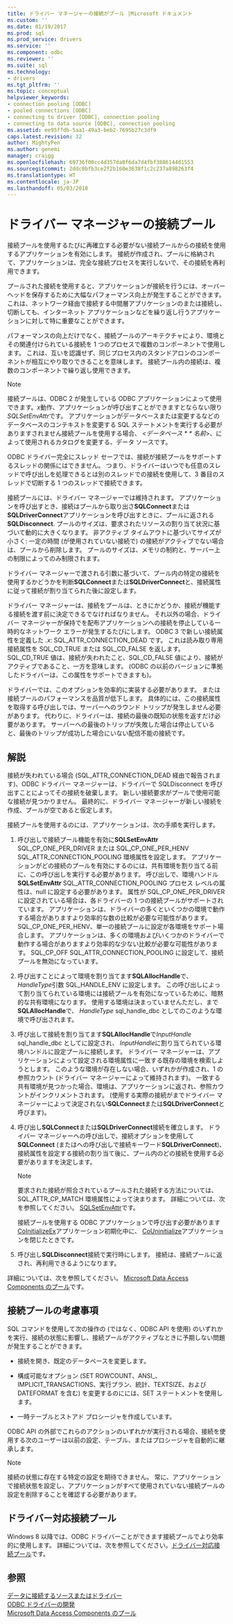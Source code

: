 ```yaml
---
title: ドライバー マネージャーの接続がプール |Microsoft ドキュメント
ms.custom: ''
ms.date: 01/19/2017
ms.prod: sql
ms.prod_service: drivers
ms.service: ''
ms.component: odbc
ms.reviewer: ''
ms.suite: sql
ms.technology:
- drivers
ms.tgt_pltfrm: ''
ms.topic: conceptual
helpviewer_keywords:
- connection pooling [ODBC]
- pooled connections [ODBC]
- connecting to driver [ODBC], connection pooling
- connecting to data source [ODBC], connection pooling
ms.assetid: ee95ffdb-5aa1-49a3-beb2-7695b27c3df9
caps.latest.revision: 32
author: MightyPen
ms.author: genemi
manager: craigg
ms.openlocfilehash: 69736f00cc4d357da0f6da7d4fbf3886144d1553
ms.sourcegitcommit: 2ddc0bfb3ce2f2b160e3638f1c2c237a898263f4
ms.translationtype: HT
ms.contentlocale: ja-JP
ms.lasthandoff: 05/03/2018
---
```

# <a name="driver-manager-connection-pooling"></a>ドライバー マネージャーの接続プール
接続プールを使用するたびに再確立する必要がない接続プールからの接続を使用するアプリケーションを有効にします。 接続が作成され、プールに格納されて、アプリケーションは、完全な接続プロセスを実行しないで、その接続を再利用できます。  
  
 プールされた接続を使用すると、アプリケーションが接続を行うには、オーバーヘッドを保存するために大幅なパフォーマンス向上が発生することができます。 これは、ネットワーク経由で接続する中間層アプリケーションのまたは接続し、切断しても、インターネット アプリケーションなどを繰り返し行うアプリケーションに対して特に重要なことができます。  
  
 パフォーマンスの向上だけでなく、接続プールのアーキテクチャにより、環境とその関連付けられている接続を 1 つのプロセスで複数のコンポーネントで使用します。 これは、互いを認識せず、同じプロセス内のスタンドアロンのコンポーネントが相互にやり取りできることを意味します。 接続プール内の接続は、複数のコンポーネントで繰り返し使用できます。  
  
> [!NOTE]  
>  接続プールは、ODBC 2 が発生している ODBC アプリケーションによって使用できます。*x*動作、アプリケーションが呼び出すことができますとならない限り*SQLSetEnvAttr*です。 アプリケーションがデータベースまたは変更するなどのデータベースのコンテキストを変更する SQL ステートメントを実行する必要がありますされません接続プールを使用する場合、 \<*データベース * * 名前*>、によって使用されるカタログを変更する、データ ソースです。  
  
 ODBC ドライバー完全にスレッド セーフでは、接続が接続プールをサポートするスレッドの関係にはできません。 つまり、ドライバーはいつでも任意のスレッドで呼び出しを処理できるとは別のスレッドでの接続を使用して、3 番目のスレッドで切断する 1 つのスレッドで接続できます。  
  
 接続プールには、ドライバー マネージャーでは維持されます。 アプリケーションを呼び出すとき、接続はプールから取り出さ**SQLConnect**または**SQLDriverConnect**アプリケーションを呼び出すときに、プールに返される**SQLDisconnect**. プールのサイズは、要求されたリソースの割り当て状況に基づいて動的に大きくなります。 非アクティブ タイムアウトに基づいてサイズが小さく: 一定の時間 (が使用されていない接続で) の接続がアクティブでない場合は、プールから削除します。 プールのサイズは、メモリの制約と、サーバー上の制限によってのみ制限されます。  
  
 ドライバー マネージャーで渡される引数に基づいて、プール内の特定の接続を使用するかどうかを判断**SQLConnect**または**SQLDriverConnect**と、接続属性に従って接続が割り当てられた後に設定します。  
  
 ドライバー マネージャーは、接続をプールは、ときにかどうか、接続が機能する接続を渡す前に決定できるでなければなりません。 それ以外の場合、ドライバー マネージャーが保持でを配布アプリケーションへの接続を停止している一時的なネットワーク エラーが発生するたびにします。 ODBC 3 で新しい接続属性を定義した *.x*: SQL_ATTR_CONNECTION_DEAD です。 これは読み取り専用接続属性を SQL_CD_TRUE または SQL_CD_FALSE を返します。 SQL_CD_TRUE 値は、接続が失われたこと、SQL_CD_FALSE 値により、接続がアクティブであること、一方を意味します。 (ODBC の以前のバージョンに準拠したドライバーは、この属性をサポートできますも)。  
  
 ドライバーでは、このオプションを効率的に実装する必要があります。 または接続プールのパフォーマンスを品質が低下します。 具体的には、この接続属性を取得する呼び出しでは、サーバーへのラウンド トリップが発生しません必要があります。 代わりに、ドライバーは、接続の最後の既知の状態を返すだけ必要があります。 サーバーへの最後のトリップが失敗した場合は停止していると、最後のトリップが成功した場合にいない配信不能の接続です。  
  
## <a name="remarks"></a>解説  
 接続が失われている場合 (SQL_ATTR_CONNECTION_DEAD 経由で報告されます)、ODBC ドライバー マネージャーは、ドライバーで SQLDisconnect を呼び出すことによってその接続を破棄します。 新しい接続要求がプールで使用可能な接続が見つかりません。 最終的に、ドライバー マネージャーが新しい接続を作成、プールが空であると仮定します。  
  
 接続プールを使用するのには、アプリケーションは、次の手順を実行します。  
  
1.  呼び出しで接続プール機能を有効に**SQLSetEnvAttr** SQL_CP_ONE_PER_DRIVER または SQL_CP_ONE_PER_HENV SQL_ATTR_CONNECTION_POOLING 環境属性を設定します。 アプリケーションがどの接続のプールを有効にするのには、共有環境を割り当てる前に、この呼び出しを実行する必要があります。 呼び出しで、環境ハンドル**SQLSetEnvAttr** SQL_ATTR_CONNECTION_POOLING プロセス レベルの属性は、null に設定する必要があります。 属性が SQL_CP_ONE_PER_DRIVER に設定されている場合は、各ドライバーの 1 つの接続プールがサポートされています。 アプリケーションは、ドライバーの多くといくつかの環境で動作する場合がありますより効率的な数の比較が必要な可能性があります。 SQL_CP_ONE_PER_HENV、単一の接続プールに設定が各環境をサポート場合します。 アプリケーションは、多くの環境およびいくつかのドライバーで動作する場合がありますより効率的な少ない比較が必要な可能性があります。 SQL_CP_OFF SQL_ATTR_CONNECTION_POOLING に設定して、接続プールを無効になっています。  
  
2.  呼び出すことによって環境を割り当てます**SQLAllocHandle**で、 *HandleType*引数 SQL_HANDLE_ENV に設定します。 この呼び出しによって割り当てられている環境には接続プールを有効になっているために、暗黙的な共有環境になります。 使用する環境は決まっていませんただし、まで**SQLAllocHandle**で、 *HandleType* sql_handle_dbc としてのこのような環境で呼び出されます。  
  
3.  呼び出して接続を割り当てます**SQLAllocHandle**で*InputHandle* sql_handle_dbc としてに設定され、 *InputHandle*に割り当てられている環境ハンドルに設定プールに接続します。 ドライバー マネージャーは、アプリケーションによって設定される環境属性に一致する既存の環境を検索しようとします。 このような環境が存在しない場合、いずれかが作成され、1 の参照カウント (ドライバー マネージャーによって維持されます)。 一致する共有環境が見つかった場合、環境は、アプリケーションに返され、参照カウントがインクリメントされます。 (使用する実際の接続がまでドライバー マネージャーによって決定されない**SQLConnect**または**SQLDriverConnect**と呼びます)。  
  
4.  呼び出し**SQLConnect**または**SQLDriverConnect**接続を確立します。 ドライバー マネージャーへの呼び出しで、接続オプションを使用して**SQLConnect** (またはへの呼び出しで接続キーワード**SQLDriverConnect**)、接続属性を設定する接続の割り当て後に、プール内のどの接続を使用する必要がありますを決定します。  
  
    > [!NOTE]  
    >  要求された接続が照合されているプールされた接続する方法については、SQL_ATTR_CP_MATCH 環境属性によって決まります。 詳細については、次を参照してください。 [SQLSetEnvAttr](../../../odbc/reference/syntax/sqlsetenvattr-function.md)です。  
  
     接続プールを使用する ODBC アプリケーションで呼び出す必要があります[CoInitializeEx](http://go.microsoft.com/fwlink/?LinkID=116307)アプリケーション初期化中に、 [CoUninitialize](http://go.microsoft.com/fwlink/?LinkId=116310)アプリケーションを閉じたときです。  
  
5.  呼び出し**SQLDisconnect**接続で実行時にします。 接続は、接続プールに返され、再利用できるようになります。  
  
 詳細については、次を参照してください。 [Microsoft Data Access Components のプール](http://go.microsoft.com/fwlink/?LinkId=120776)です。  
  
## <a name="connection-pooling-considerations"></a>接続プールの考慮事項  
 SQL コマンドを使用して次の操作の (ではなく、ODBC API を使用) のいずれかを実行、接続の状態に影響し、接続プールがアクティブなときに予期しない問題が発生することができます。  
  
-   接続を開き、既定のデータベースを変更します。  
  
-   構成可能なオプション (SET ROWCOUNT、ANSI_、IMPLICIT_TRANSACTIONS、実行プラン、統計、TEXTSIZE、および DATEFORMAT を含む) を変更するのにには、SET ステートメントを使用します。  
  
-   一時テーブルとストアド プロシージャを作成しています。  
  
 ODBC API の外部でこれらのアクションのいずれかが実行される場合、接続を使用する次のユーザーは以前の設定、テーブル、またはプロシージャを自動的に継承します。  
  
> [!NOTE]  
>  接続の状態に存在する特定の設定を期待できません。 常に、アプリケーションで接続状態を設定し、アプリケーションがすべて使用されていない接続プールの設定を削除することを確認する必要があります。  
  
## <a name="driver-aware-connection-pooling"></a>ドライバー対応接続プール  
 Windows 8 以降では、ODBC ドライバーことができます接続プールでより効率的に使用します。 詳細については、次を参照してください。[ドライバー対応接続プール](../../../odbc/reference/develop-app/driver-aware-connection-pooling.md)です。  
  
## <a name="see-also"></a>参照  
 [データに接続するソースまたはドライバー](../../../odbc/reference/develop-app/connecting-to-a-data-source-or-driver.md)   
 [ODBC ドライバーの開発](../../../odbc/reference/develop-driver/developing-an-odbc-driver.md)   
 [Microsoft Data Access Components のプール](http://go.microsoft.com/fwlink/?LinkId=120776)
